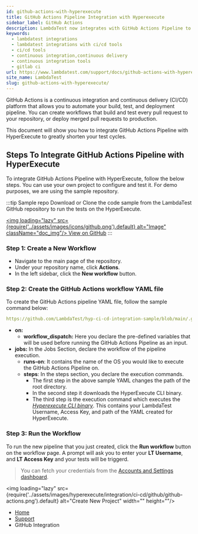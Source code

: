 ```yaml
---
id: github-actions-with-hyperexecute
title: GitHub Actions Pipeline Integration with Hyperexecute
sidebar_label: GitHub Actions
description: LambdaTest now integrates with GitHub Actions Pipeline to boost your go-to market delivery. Perform automated cross browser testing with LambdaTest to ensure your development code renders seamlessly through an online Selenium grid providing 3000+ real browsers running through machines.
keywords:
  - lambdatest integrations
  - lambdatest integrations with ci/cd tools
  - ci/cd tools
  - continuous integration,continuous delivery
  - continuous integration tools
  - gitlab ci
url: https://www.lambdatest.com/support/docs/github-actions-with-hyperexecute/
site_name: LambdaTest
slug: github-actions-with-hyperexecute/
---
```


<script type="application/ld+json"
      dangerouslySetInnerHTML={{ __html: JSON.stringify({
       "@context": "https://schema.org",
        "@type": "BreadcrumbList",
        "itemListElement": [{
          "@type": "ListItem",
          "position": 1,
          "name": "LambdaTest",
          "item": "https://www.lambdatest.com"
        },{
          "@type": "ListItem",
          "position": 2,
          "name": "Support",
          "item": "https://www.lambdatest.com/support/docs/"
        },{
          "@type": "ListItem",
          "position": 3,
          "name": "GitHub Actions Pipeline Integration",
          "item": "https://www.lambdatest.com/support/docs/github-actions-with-hyperexecute/"
        }]
      })
    }}
></script>
GitHub Actions is a continuous integration and continuous delivery (CI/CD) platform that allows you to automate your build, test, and deployment pipeline. You can create workflows that build and test every pull request to your repository, or deploy merged pull requests to production.

This document will show you how to integrate GitHub Actions Pipeline with HyperExecute to greatly shorten your test cycles.

## Steps To Integrate GitHub Actions Pipeline with HyperExecute
To integrate GitHub Actions Pipeline with HyperExecute, follow the below steps. You can use your own project to configure and test it. For demo purposes, we are using the sample repository.

:::tip Sample repo
Download or Clone the code sample from the LambdaTest GitHub repository to run the tests on the HyperExecute.

<a href="https://github.com/LambdaTest/hyp-ci-cd-integration-sample/tree/main" target="_blank" className="github__anchor"><img loading="lazy" src={require('../assets/images/icons/github.png').default} alt="Image" className="doc_img"/> View on GitHub</a>
:::

### Step 1: Create a New Workflow
-  Navigate to the main page of the repository.
-  Under your repository name, click  **Actions**.
-  In the left sidebar, click the **New workflow** button. 

### Step 2: Create the GitHub Actions workflow YAML file
To create the GitHub Actions pipeline YAML file, follow the sample command below:

```yaml reference title="github-actions.yml"
https://github.com/LambdaTest/hyp-ci-cd-integration-sample/blob/main/.github/workflows/main.yml
```
- **on:**
  - **workflow_dispatch:** Here you declare the pre-defined variables that will be used before running the GitHub Actions Pipeline as an input. 
- **jobs:**
 In the Jobs Section, declare the workflow of the pipeline execution. 
  - **runs-on**: It contains the name of the OS you would like to execute the GitHub Actions Pipeline on.
  - **steps**: In the steps section, you declare the execution commands.  
    - The first step in the above sample YAML changes the path of the root directory.
    - In the second step it downloads the HyperExecute CLI binary. 
    - The third step is the execution command which executes the [*Hyperexecute CLI binary*](https://www.lambdatest.com/support/docs/hyperexecute-cli-run-tests-on-hyperexecute-grid/). This contains your LambdaTest Username, Access Key, and path of the YAML created for HyperExecute.

### Step 3: Run the Workflow
To run the new pipeline that you just created, click the **Run workflow** button on the workflow page. A prompt will ask you to enter your **LT Username**, and **LT Access Key** and your tests will be triggerd.

> You can fetch your credentials from the [Accounts and Settings dashboard](https://accounts.lambdatest.com/security).

<img loading="lazy" src={require('../assets/images/hyperexecute/integration/ci-cd/github/github-actions.png').default} alt="Create New Project" width="" height=""/>


<nav aria-label="breadcrumbs">
  <ul className="breadcrumbs">
    <li className="breadcrumbs__item">
      <a className="breadcrumbs__link" href="https://www.lambdatest.com">
        Home
      </a>
    </li>
    <li className="breadcrumbs__item">
      <a className="breadcrumbs__link" target="_self" href="https://www.lambdatest.com/support/docs/">
        Support
      </a>
    </li>
    <li className="breadcrumbs__item breadcrumbs__item--active">
      <span className="breadcrumbs__link">
        GitHub Integration
      </span>
    </li>
  </ul>
</nav>